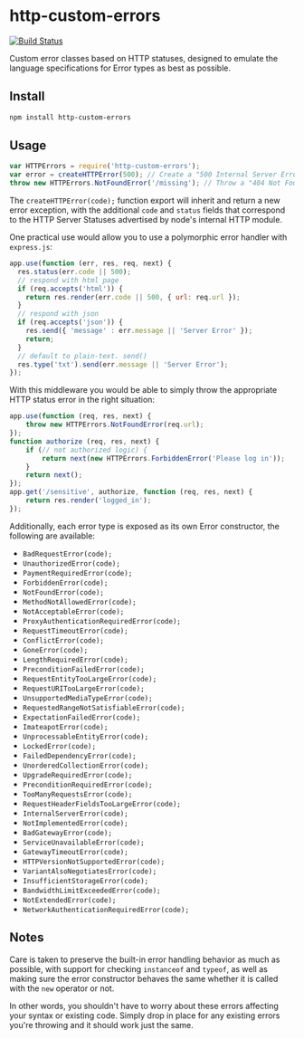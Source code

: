 http-custom-errors
==================
[![Build Status](https://travis-ci.org/jproulx/node-http-error.svg?branch=master)](https://travis-ci.org/jproulx/node-http-error)

Custom error classes based on HTTP statuses, designed to emulate the language specifications for Error types as best as possible.

## Install
```bash
npm install http-custom-errors
```

## Usage
```js
var HTTPErrors = require('http-custom-errors');
var error = createHTTPError(500); // Create a "500 Internal Server Error" exception
throw new HTTPErrors.NotFoundError('/missing'); // Throw a "404 Not Found Error" exception
```

The `createHTTPError(code);` function export will inherit and return a new error exception, with the additional `code` and `status` fields that correspond to the HTTP Server Statuses advertised by node's internal HTTP module.

One practical use would allow you to use a polymorphic error handler with `express.js`:

```js
app.use(function (err, res, req, next) {
  res.status(err.code || 500);
  // respond with html page
  if (req.accepts('html')) {
    return res.render(err.code || 500, { url: req.url });
  }
  // respond with json
  if (req.accepts('json')) {
    res.send({ 'message' : err.message || 'Server Error' });
    return;
  }
  // default to plain-text. send()
  res.type('txt').send(err.message || 'Server Error');
});
```

With this middleware you would be able to simply throw the appropriate HTTP status error in the right situation:

```js
app.use(function (req, res, next) {
    throw new HTTPErrors.NotFoundError(req.url);
});
function authorize (req, res, next) {
    if (// not authorized logic) {
        return next(new HTTPErrors.ForbiddenError('Please log in'));
    }
    return next();
});
app.get('/sensitive', authorize, function (req, res, next) {
    return res.render('logged_in');
});
```

Additionally, each error type is exposed as its own Error constructor, the following are available:

* ```BadRequestError(code);```
* ```UnauthorizedError(code);```
* ```PaymentRequiredError(code);```
* ```ForbiddenError(code);```
* ```NotFoundError(code);```
* ```MethodNotAllowedError(code);```
* ```NotAcceptableError(code);```
* ```ProxyAuthenticationRequiredError(code);```
* ```RequestTimeoutError(code);```
* ```ConflictError(code);```
* ```GoneError(code);```
* ```LengthRequiredError(code);```
* ```PreconditionFailedError(code);```
* ```RequestEntityTooLargeError(code);```
* ```RequestURITooLargeError(code);```
* ```UnsupportedMediaTypeError(code);```
* ```RequestedRangeNotSatisfiableError(code);```
* ```ExpectationFailedError(code);```
* ```ImateapotError(code);```
* ```UnprocessableEntityError(code);```
* ```LockedError(code);```
* ```FailedDependencyError(code);```
* ```UnorderedCollectionError(code);```
* ```UpgradeRequiredError(code);```
* ```PreconditionRequiredError(code);```
* ```TooManyRequestsError(code);```
* ```RequestHeaderFieldsTooLargeError(code);```
* ```InternalServerError(code);```
* ```NotImplementedError(code);```
* ```BadGatewayError(code);```
* ```ServiceUnavailableError(code);```
* ```GatewayTimeoutError(code);```
* ```HTTPVersionNotSupportedError(code);```
* ```VariantAlsoNegotiatesError(code);```
* ```InsufficientStorageError(code);```
* ```BandwidthLimitExceededError(code);```
* ```NotExtendedError(code);```
* ```NetworkAuthenticationRequiredError(code);```

## Notes
Care is taken to preserve the built-in error handling behavior as much as possible, with support for checking `instanceof` and `typeof`, as well as making sure the error constructor behaves the same whether it is called with the `new` operator or not.

In other words, you shouldn't have to worry about these errors affecting your syntax or existing code. Simply drop in place for any existing errors you're throwing and it should work just the same.
